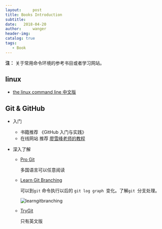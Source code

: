 ```yaml
---
layout:     post
title: Books Introduction
subtitle:  
date:   2018-04-20
author:     wanger
header-img: 
catalog: true
tags: 
   - Book
---
```


**注：** 关于常用命令环境的参考书目或者学习网站。



## linux 

- [the linux command line 中文版](http://billie66.github.io/TLCL/book/)


## Git & GitHub

- 入门 

  - 书籍推荐 《GitHub 入门与实践》
  - 在线网站 推荐 [廖雪峰老师的教程](https://www.liaoxuefeng.com/wiki/0013739516305929606dd18361248578c67b8067c8c017b000)

- 深入了解

  - [Pro Git](https://git-scm.com/book/zh/v2)

    多国语言可以任意阅读

  - [Learn Git Branching](https://learngitbranching.js.org/)

    可以到`git` 命令执行以后的 `git log graph `变化。了解`git `分支处理。

    ![learngitbranching](https://tuchuang-1259359185.cos.ap-chengdu.myqcloud.com/_asserts/books_introduction/1.jpg)

  - [TryGit](http://try.github.io)

    只有英文版

